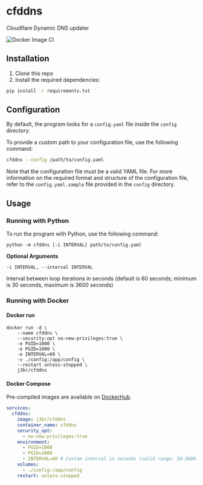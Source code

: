 # cfddns

Cloudflare Dynamic DNS updater

![Docker Image CI](https://github.com/j3br/cfddns/actions/workflows/docker-image.yml/badge.svg)

## Installation
1. Clone this repo
2. Install the required dependencies: 
```bash
pip install -r requirements.txt
```

## Configuration

By default, the program looks for a `config.yaml` file inside the `config` directory. 

To provide a custom path to your configuration file, use the following command:

```bash
cfddns --config /path/to/config.yaml
```

Note that the configuration file must be a valid YAML file.
For more information on the required format and structure of the configuration file, refer to the `config.yaml.sample` file provided in the `config` directory.


## Usage

### Running with Python
To run the program with Python, use the following command:
```
python -m cfddns [-i INTERVAL] path/to/config.yaml
```
**Optional Arguments**

`-i INTERVAL, --interval INTERVAL`

Interval between loop iterations in seconds (default is 60 seconds; minimum is 30 seconds, maximum is 3600 seconds)


### Running with Docker

#### Docker run
```
docker run -d \
    --name cfddns \
    --security-opt no-new-privileges:true \
    -e PUID=1000 \
    -e PGID=1000 \
    -e INTERVAL=60 \
    -v ./config:/app/config \
    --restart unless-stopped \
    j3br/cfddns
```

#### Docker Compose
Pre-compiled images are available on [DockerHub](https://hub.docker.com/repository/docker/j3br/cfddns).
```yaml
services:
  cfddns:
    image: j3br/cfddns
    container_name: cfddns
    security_opt:
      - no-new-privileges:true
    environment:
      - PUID=1000
      - PGID=1000
      - INTERVAL=60 # Custom interval in seconds (valid range: 30-3600). If omitted, the DNS update runs only once.
    volumes:
      - ./config:/app/config
    restart: unless-stopped
```
